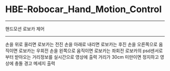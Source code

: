 # HBE-Robocar_Hand_Motion_Control

---

핸드모션 로보카 제어

---

손을 위로 올리면 로보카는 전진
손을 아래로 내리면 로보카는 후진
손을 오른쪽으로 움직이면 로보카는 우회전
손을 왼쪽으로 움직이면 로보카는 좌회전
로보카의 psd센서로 부터 받아오는 거리정보를 실시간으로 영상에 출력
거리가 30cm 미만이면 정지하고 영상에 충돌 경고 메세지 출력
